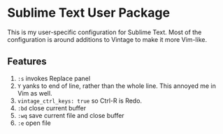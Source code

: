 Sublime Text User Package
=========================

This is my user-specific configuration for Sublime Text. Most of the configuration is around additions to Vintage to make it more Vim-like.


Features
--------

1. `:s` invokes Replace panel
2. `Y` yanks to end of line, rather than the whole line. This annoyed me in Vim as well.
3. `vintage_ctrl_keys: true` so Ctrl-R is Redo.
4. `:bd` close current buffer
5. `:wq` save current file and close buffer
6. `:e` open file
